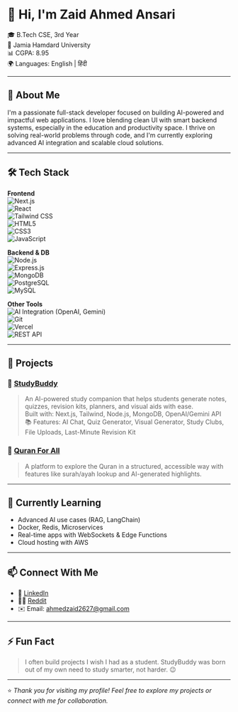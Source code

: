 # 👋 Hi, I'm Zaid Ahmed Ansari

🎓 B.Tech CSE, 3rd Year  
🏫 Jamia Hamdard University  
📊 CGPA: 8.95  
🌍 Languages: English | हिंदी  

---

## 🚀 About Me

I'm a passionate full-stack developer focused on building AI-powered and impactful web applications. I love blending clean UI with smart backend systems, especially in the education and productivity space. I thrive on solving real-world problems through code, and I'm currently exploring advanced AI integration and scalable cloud solutions.

---

## 🛠️ Tech Stack

**Frontend**  
![Next.js](https://img.shields.io/badge/Next.js-000?logo=nextdotjs&logoColor=white)  
![React](https://img.shields.io/badge/React-20232A?logo=react&logoColor=61DAFB)  
![Tailwind CSS](https://img.shields.io/badge/TailwindCSS-06B6D4?logo=tailwindcss&logoColor=white)  
![HTML5](https://img.shields.io/badge/HTML5-E34F26?logo=html5&logoColor=white)  
![CSS3](https://img.shields.io/badge/CSS3-1572B6?logo=css3&logoColor=white)  
![JavaScript](https://img.shields.io/badge/JavaScript-F7DF1E?logo=javascript&logoColor=black)

**Backend & DB**  
![Node.js](https://img.shields.io/badge/Node.js-339933?logo=node.js&logoColor=white)  
![Express.js](https://img.shields.io/badge/Express.js-000000?logo=express&logoColor=white)  
![MongoDB](https://img.shields.io/badge/MongoDB-47A248?logo=mongodb&logoColor=white)  
![PostgreSQL](https://img.shields.io/badge/PostgreSQL-4169E1?logo=postgresql&logoColor=white)  
![MySQL](https://img.shields.io/badge/MySQL-4479A1?logo=mysql&logoColor=white)

**Other Tools**  
![AI Integration (OpenAI, Gemini)](https://img.shields.io/badge/AI-Tools-blueviolet)  
![Git](https://img.shields.io/badge/Git-F05032?logo=git&logoColor=white)  
![Vercel](https://img.shields.io/badge/Vercel-000?logo=vercel&logoColor=white)  
![REST API](https://img.shields.io/badge/API-REST-blue)

---

## 📌 Projects

### 🔹 [StudyBuddy](https://studybuddy.rest)
> An AI-powered study companion that helps students generate notes, quizzes, revision kits, planners, and visual aids with ease.  
> Built with: Next.js, Tailwind, Node.js, MongoDB, OpenAI/Gemini API  
> 📚 Features: AI Chat, Quiz Generator, Visual Generator, Study Clubs, File Uploads, Last-Minute Revision Kit

### 🔹 [Quran For All](https://quran-for-all.vercel.app/)
> A platform to explore the Quran in a structured, accessible way with features like surah/ayah lookup and AI-generated highlights.

---

## 🌱 Currently Learning

- Advanced AI use cases (RAG, LangChain)
- Docker, Redis, Microservices
- Real-time apps with WebSockets & Edge Functions
- Cloud hosting with AWS

---

## 📫 Connect With Me

- 💼 [LinkedIn](https://www.linkedin.com/in/zaid-ahmed-ansari-aa9272293/)
- 👨‍💻 [Reddit](https://www.reddit.com/user/Zaidahmed10/)
- ✉️ Email: ahmedzaid2627@gmail.com

---

## ⚡ Fun Fact

> I often build projects I wish I had as a student. StudyBuddy was born out of my own need to study smarter, not harder. 😉


---

⭐️ _Thank you for visiting my profile! Feel free to explore my projects or connect with me for collaboration._

